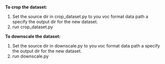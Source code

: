 **To crop the dataset:**
1. Set the source dir in crop_dataset.py to you voc format data path a specify the output dir for the new dataset.
2. run crop_dataset.py

**To downscale the dataset:**
1. Set the source dir in downscale.py to you voc format data path a specify the output dir for the new dataset.
2. run downscale.py
